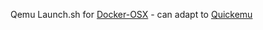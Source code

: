 
Qemu Launch.sh for [Docker-OSX](https://github.com/sickcodes/Docker-OSX) - can adapt to [Quickemu](https://github.com/wimpysworld/quickemu)
